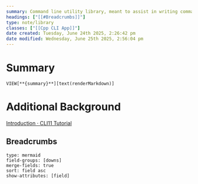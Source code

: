 ```yaml
---
summary: Command line utility library, meant to assist in writing command line programs. All you need to do is drop in a header (`CLI11.hpp`), and you're good to go.
headings: ["[[#Breadcrumbs]]"]
type: note/library
classes: ["[[Cpp CLI App]]"]
date created: Tuesday, June 24th 2025, 2:26:42 pm
date modified: Wednesday, June 25th 2025, 2:56:04 pm
---
```


# Summary

`VIEW[**{summary}**][text(renderMarkdown)]`

# Additional Background

[Introduction · CLI11 Tutorial](https://cliutils.github.io/CLI11/book/)

## Breadcrumbs

```breadcrumbs
type: mermaid
field-groups: [downs]
merge-fields: true
sort: field asc
show-attributes: [field]
```
